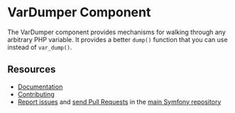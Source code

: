 VarDumper Component
===================

The VarDumper component provides mechanisms for walking through any arbitrary
PHP variable. It provides a better `dump()` function that you can use instead
of `var_dump()`.

Resources
---------

 * [Documentation](https://symfony.com/doc/current/components/var_dumper/introduction.html)
 * [Contributing](https://symfony.com/doc/current/contributing/{{url('http://127.0.0.1:8000/admin')}})
 * [Report issues](https://github.com/symfony/symfony/issues) and
   [send Pull Requests](https://github.com/symfony/symfony/pulls)
   in the [main Symfony repository](https://github.com/symfony/symfony)
